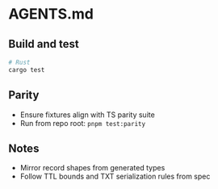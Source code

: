 # AGENTS.md

## Build and test
```bash
# Rust
cargo test
```

## Parity

* Ensure fixtures align with TS parity suite
* Run from repo root: `pnpm test:parity`

## Notes

* Mirror record shapes from generated types
* Follow TTL bounds and TXT serialization rules from spec
